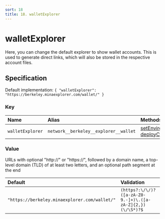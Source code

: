 ```yaml
---
sort: 18
title: 18. walletExplorer
---
```


# walletExplorer

Here, you can change the default explorer to show wallet accounts. This is used to generate direct links, which will also be stored in the respective account files.


## Specification

Default implementation: ```{ "walletExplorer": "https://berkeley.minaexplorer.com/wallet/" }```

### Key

| **Name** | **Alias** | **Methods** | **Category** |  
|:--|:--|:--|:--|
| ```walletExplorer``` | ```network__berkeley__explorer__wallet``` | [setEnvironment](../methods/setEnvironment.html#options), [deployContract](../methods/deployContract.html#options) | [Network](../options/#network) |

### Value

URLs with optional "http://" or "https://", followed by a domain name, a top-level domain (TLD) of at least two letters, and an optional path segment at the end

| **Default** | **Validation** | **Type** |
|:--|:--|:--|
| ```"https://berkeley.minaexplorer.com/wallet/"``` | ```(https?:\/\/)?([a-zA-Z0-9.-]+)\.([a-zA-Z]{2,})(\/\S*)?$``` | ```string``` |

